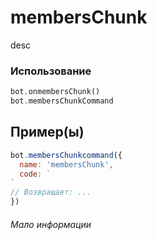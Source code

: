 # membersChunk
desc
### Использование
```php
bot.onmembersChunk()
bot.membersChunkCommand
```
## Пример(ы)

```javascript
bot.membersChunkcommand({
  name: 'membersChunk',
  code: `
`
// Возвращает: ...
})
```
###### Мало информации